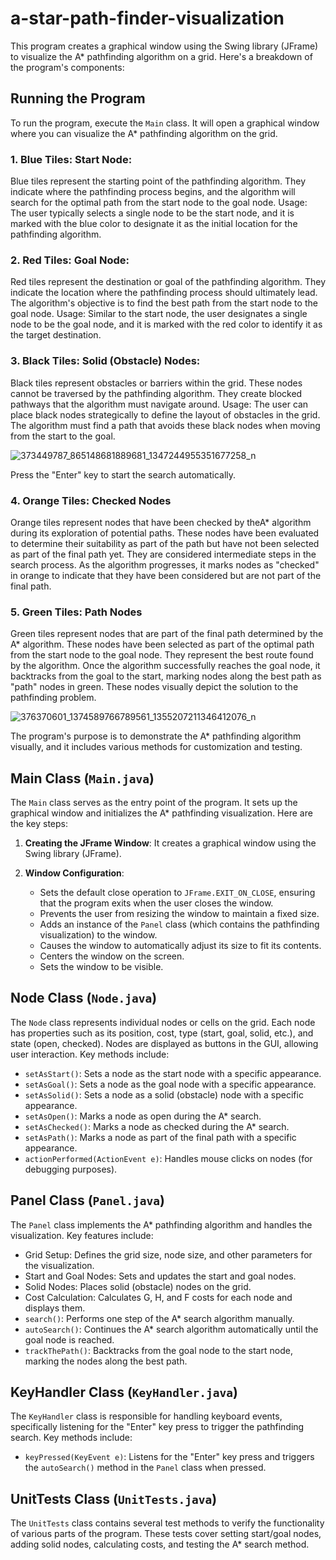 # a-star-path-finder-visualization

This program creates a graphical window using the Swing library (JFrame) to visualize the A* pathfinding algorithm on a grid. Here's a breakdown of the program's components:

## Running the Program

To run the program, execute the `Main` class. It will open a graphical window where you can visualize the A* pathfinding algorithm on the grid. 


### 1. Blue Tiles: Start Node:

Blue tiles represent the starting point of the pathfinding algorithm.
They indicate where the pathfinding process begins,
and the algorithm will search for the optimal path from the start node to the goal node.
Usage: The user typically selects a single node to be the start node,
and it is marked with the blue color to designate it as the initial location for the pathfinding algorithm.

### 2. Red Tiles: Goal Node:

Red tiles represent the destination or goal of the pathfinding algorithm.
They indicate the location where the pathfinding process should ultimately lead.
The algorithm's objective is to find the best path from the start node to the goal node.
Usage: Similar to the start node, the user designates a single node to be the goal node,
and it is marked with the red color to identify it as the target destination.

### 3. Black Tiles: Solid (Obstacle) Nodes:

Black tiles represent obstacles or barriers within the grid.
These nodes cannot be traversed by the pathfinding algorithm.
They create blocked pathways that the algorithm must navigate around.
Usage: The user can place black nodes strategically to define the layout of obstacles in the grid.
The algorithm must find a path that avoids these black nodes when moving from the start to the goal.


![373449787_865148681889681_1347244955351677258_n](https://github.com/nojchang/a-star-path-finder-visualization/assets/69415781/133876a6-18d4-45e3-9d81-9c0490bbed5b)

Press the "Enter" key to start the search automatically.


### 4. Orange Tiles: Checked Nodes

Orange tiles represent nodes that have been checked by theA* algorithm during its exploration of potential paths.
These nodes have been evaluated to determine their suitability as part of the path
but have not been selected as part of the final path yet. They are considered intermediate steps in the search process.
As the algorithm progresses, it marks nodes as "checked" in orange to
indicate that they have been considered but are not part of the final path.

### 5. Green Tiles: Path Nodes

Green tiles represent nodes that are part of the final path determined by the A* algorithm.
These nodes have been selected as part of the optimal path from the start node to the goal node.
They represent the best route found by the algorithm. Once the algorithm successfully reaches the goal node,
it backtracks from the goal to the start, marking nodes along the best path as "path" nodes in green.
These nodes visually depict the solution to the pathfinding problem.


![376370601_1374589766789561_1355207211346412076_n](https://github.com/nojchang/a-star-path-finder-visualization/assets/69415781/a07215c6-f560-4cf0-bc27-e20e069f4338)

The program's purpose is to demonstrate the A* pathfinding algorithm visually, and it includes various methods for customization and testing.

## Main Class (`Main.java`)

The `Main` class serves as the entry point of the program. It sets up the graphical window and initializes the A* pathfinding visualization. Here are the key steps:

1. **Creating the JFrame Window**: It creates a graphical window using the Swing library (JFrame).

2. **Window Configuration**: 
   - Sets the default close operation to `JFrame.EXIT_ON_CLOSE`, ensuring that the program exits when the user closes the window.
   - Prevents the user from resizing the window to maintain a fixed size.
   - Adds an instance of the `Panel` class (which contains the pathfinding visualization) to the window.
   - Causes the window to automatically adjust its size to fit its contents.
   - Centers the window on the screen.
   - Sets the window to be visible.

## Node Class (`Node.java`)

The `Node` class represents individual nodes or cells on the grid. Each node has properties such as its position, cost, type (start, goal, solid, etc.), and state (open, checked). Nodes are displayed as buttons in the GUI, allowing user interaction. Key methods include:

- `setAsStart()`: Sets a node as the start node with a specific appearance.
- `setAsGoal()`: Sets a node as the goal node with a specific appearance.
- `setAsSolid()`: Sets a node as a solid (obstacle) node with a specific appearance.
- `setAsOpen()`: Marks a node as open during the A* search.
- `setAsChecked()`: Marks a node as checked during the A* search.
- `setAsPath()`: Marks a node as part of the final path with a specific appearance.
- `actionPerformed(ActionEvent e)`: Handles mouse clicks on nodes (for debugging purposes).

## Panel Class (`Panel.java`)

The `Panel` class implements the A* pathfinding algorithm and handles the visualization. Key features include:

- Grid Setup: Defines the grid size, node size, and other parameters for the visualization.
- Start and Goal Nodes: Sets and updates the start and goal nodes.
- Solid Nodes: Places solid (obstacle) nodes on the grid.
- Cost Calculation: Calculates G, H, and F costs for each node and displays them.
- `search()`: Performs one step of the A* search algorithm manually.
- `autoSearch()`: Continues the A* search algorithm automatically until the goal node is reached.
- `trackThePath()`: Backtracks from the goal node to the start node, marking the nodes along the best path.

## KeyHandler Class (`KeyHandler.java`)

The `KeyHandler` class is responsible for handling keyboard events, specifically listening for the "Enter" key press to trigger the pathfinding search. Key methods include:

- `keyPressed(KeyEvent e)`: Listens for the "Enter" key press and triggers the `autoSearch()` method in the `Panel` class when pressed.

## UnitTests Class (`UnitTests.java`)

The `UnitTests` class contains several test methods to verify the functionality of various parts of the program. These tests cover setting start/goal nodes, adding solid nodes, calculating costs, and testing the A* search method.






